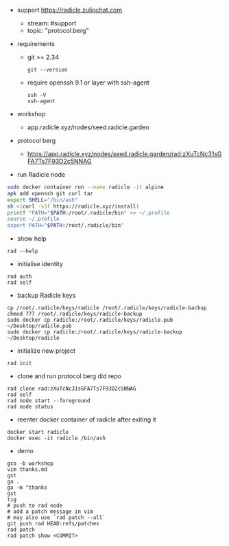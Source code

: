 * support https://radicle.zulipchat.com
  * stream: #support
  * topic: "protocol.berg"

* requirements
  * git >= 2.34
    ```
    git --version
    ```
  * require openssh 9.1 or layer with ssh-agent
    ```
    ssh -V
    ssh-agent
    ```

* workshop
  * app.radicle.xyz/nodes/seed.radicle.garden

* protocol berg
  * https://app.radicle.xyz/nodes/seed.radicle.garden/rad:zXuTcNc31sGFA7Ts7F93D2c5NNAG

* run Radicle node
```bash
sudo docker container run --name radicle -it alpine 
apk add openssh git curl tar
export SHELL="/bin/ash"
sh <(curl -sSf https://radicle.xyz/install)
printf "PATH="$PATH:/root/.radicle/bin" >> ~/.profile
source ~/.profile
export PATH="$PATH:/root/.radicle/bin"
```

* show help
```
rad --help
```

* initialise identity
```
rad auth
rad self
```

* backup Radicle keys 
```
cp /root/.radicle/keys/radicle /root/.radicle/keys/radicle-backup
chmod 777 /root/.radicle/keys/radicle-backup
sudo docker cp radicle:/root/.radicle/keys/radicle.pub ~/Desktop/radicle.pub
sudo docker cp radicle:/root/.radicle/keys/radicle-backup ~/Desktop/radicle
```

* initialize new project
```
rad init
```

* clone and run protocol berg did repo
```
rad clone rad:zXuTcNc31sGFA7Ts7F93D2c5NNAG
rad self
rad node start --foreground
rad node status
```

* reenter docker container of radicle after exiting it
```
docker start radicle
docker exec -it radicle /bin/ash
```

* demo

```
gco -b workshop
vim thanks.md
gst
ga .
ga -m "thanks
gst
tig
# push to rad node
# add a patch message in vim
# may also use `rad patch --all`
git push rad HEAD:refs/patches
rad patch
rad patch show <COMMIT>
```
